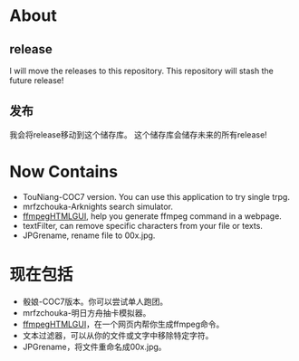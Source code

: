 # About

## release

I will move the releases to this repository.
This repository will stash the future release!

## 发布

我会将release移动到这个储存库。
这个储存库会储存未来的所有release!

# Now Contains

- TouNiang-COC7 version. You can use this application to try single trpg.
- mrfzchouka-Arknights search simulator.
- [ffmpegHTMLGUI](https://github.com/lingfengyu-dreaming/ffmpegHTMLGUI), help you generate ffmpeg command in a webpage.
- textFilter, can remove specific characters from your file or texts.
- JPGrename, rename file to 00x.jpg.

# 现在包括

- 骰娘-COC7版本。你可以尝试单人跑团。
- mrfzchouka-明日方舟抽卡模拟器。
- [ffmpegHTMLGUI](https://github.com/lingfengyu-dreaming/ffmpegHTMLGUI)，在一个网页内帮你生成ffmpeg命令。
- 文本过滤器，可以从你的文件或文字中移除特定字符。
- JPGrename，将文件重命名成00x.jpg。
